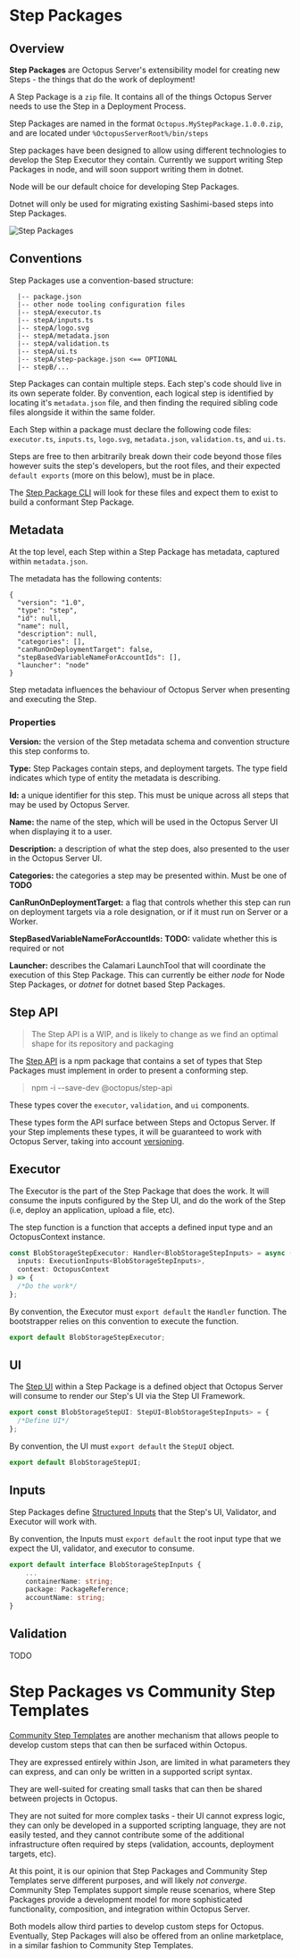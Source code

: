 # Step Packages

## Overview

**Step Packages** are Octopus Server's extensibility model for creating new Steps - the things that do the work of deployment!

A Step Package is a `zip` file. It contains all of the things Octopus Server needs to use the Step in a Deployment Process.

Step Packages are named in the format `Octopus.MyStepPackage.1.0.0.zip`, and are located under `%OctopusServerRoot%/bin/steps`

Step packages have been designed to allow using different technologies to develop the Step Executor they contain. Currently we support writing Step Packages in node, and will soon support writing them in dotnet.

Node will be our default choice for developing Step Packages.

Dotnet will only be used for migrating existing Sashimi-based steps into Step Packages.

![Step Packages](https://github.com/OctopusDeploy/Architecture/blob/master/Steps/assets/building_blocks.png)

## Conventions

Step Packages use a convention-based structure:

```
  |-- package.json
  |-- other node tooling configuration files
  |-- stepA/executor.ts
  |-- stepA/inputs.ts
  |-- stepA/logo.svg
  |-- stepA/metadata.json
  |-- stepA/validation.ts
  |-- stepA/ui.ts
  |-- stepA/step-package.json <== OPTIONAL
  |-- stepB/...
```

Step Packages can contain multiple steps. Each step's code should live in its own seperate folder. By convention, each logical step is identified by locating it's `metadata.json` file, and then finding the required sibling code files alongside it within the same folder.

Each Step within a package must declare the following code files: `executor.ts`, `inputs.ts`, `logo.svg`, `metadata.json`, `validation.ts`, and `ui.ts`.

Steps are free to then arbitrarily break down their code beyond those files however suits the step's developers, but the root files, and their expected `default exports` (more on this below), must be in place.

The [Step Package CLI](https://github.com/OctopusDeploy/Architecture/blob/master/Steps/Components/StepPackageCLI.md) will look for these files and expect them to exist to build a conformant Step Package.

## Metadata

At the top level, each Step within a Step Package has metadata, captured within `metadata.json`.

The metadata has the following contents:

```jsonc
{
  "version": "1.0",
  "type": "step",
  "id": null,
  "name": null,
  "description": null,
  "categories": [],
  "canRunOnDeploymentTarget": false,
  "stepBasedVariableNameForAccountIds": [],
  "launcher": "node"
}
```

Step metadata influences the behaviour of Octopus Server when presenting and executing the Step.

### Properties

**Version:** the version of the Step metadata schema and convention structure this step conforms to.

**Type:** Step Packages contain steps, and deployment targets. The type field indicates which type of entity the metadata is describing.

**Id:** a unique identifier for this step. This must be unique across all steps that may be used by Octopus Server.

**Name:** the name of the step, which will be used in the Octopus Server UI when displaying it to a user.

**Description:** a description of what the step does, also presented to the user in the Octopus Server UI.

**Categories:** the categories a step may be presented within. Must be one of **TODO**

**CanRunOnDeploymentTarget:** a flag that controls whether this step can run on deployment targets via a role designation, or if it must run on Server or a Worker.

**StepBasedVariableNameForAccountIds:** **TODO:** validate whether this is required or not

**Launcher:** describes the Calamari LaunchTool that will coordinate the execution of this Step Package. This can currently be either _node_ for Node Step Packages, or _dotnet_ for dotnet based Step Packages.

## Step API

> The Step API is a WIP, and is likely to change as we find an optimal shape for its repository and packaging

The [Step API](https://github.com/OctopusDeploy/step-api) is a npm package that contains a set of types that Step Packages must implement in order to present a conforming step.

> npm -i --save-dev @octopus/step-api

These types cover the `executor`, `validation`, and `ui` components.

These types form the API surface between Steps and Octopus Server. If your Step implements these types, it will be guaranteed to work with Octopus Server, taking into account [versioning](https://github.com/OctopusDeploy/Architecture/blob/master/Steps/Concepts/Versioning.md).

## Executor

The Executor is the part of the Step Package that does the work. It will consume the inputs configured by the Step UI, and do the work of the Step (i.e, deploy an application, upload a file, etc).

The step function is a function that accepts a defined input type and an OctopusContext instance.

```ts
const BlobStorageStepExecutor: Handler<BlobStorageStepInputs> = async (
  inputs: ExecutionInputs<BlobStorageStepInputs>,
  context: OctopusContext
) => {
  /*Do the work*/
};
```

By convention, the Executor must `export default` the `Handler` function. The bootstrapper relies on this convention to execute the function.

```ts
export default BlobStorageStepExecutor;
```

## UI

The [Step UI](https://github.com/OctopusDeploy/Architecture/blob/master/Steps/StepUI.md) within a Step Package is a defined object that Octopus Server will consume to render our Step's UI via the Step UI Framework.

```ts
export const BlobStorageStepUI: StepUI<BlobStorageStepInputs> = {
  /*Define UI*/
};
```

By convention, the UI must `export default` the `StepUI` object.

```ts
export default BlobStorageStepUI;
```

## Inputs

Step Packages define [Structured Inputs](https://github.com/OctopusDeploy/Architecture/blob/master/Steps/Concepts/InputsAndOutputs.md) that the Step's UI, Validator, and Executor will work with.

By convention, the Inputs must `export default` the root input type that we expect the UI, validator, and executor to consume.

```ts
export default interface BlobStorageStepInputs {
    ...
    containerName: string;
    package: PackageReference;
    accountName: string;
}
```

## Validation

TODO

# Step Packages vs Community Step Templates

[Community Step Templates](https://github.com/OctopusDeploy/Library) are another mechanism that allows people to develop custom steps that can then be surfaced within Octopus.

They are expressed entirely within Json, are limited in what parameters they can express, and can only be written in a supported script syntax.

They are well-suited for creating small tasks that can then be shared between projects in Octopus.

They are not suited for more complex tasks - their UI cannot express logic, they can only be developed in a supported scripting language, they are not easily tested, and they cannot contribute some of the additional infrastructure often required by steps (validation, accounts, deployment targets, etc).

At this point, it is our opinion that Step Packages and Community Step Templates serve different purposes, and will likely _not converge_. Community Step Templates support simple reuse scenarios, where Step Packages provide a development model for more sophisticated functionality, composition, and integration within Octopus Server.

Both models allow third parties to develop custom steps for Octopus. Eventually, Step Packages will also be offered from an online marketplace, in a similar fashion to Community Step Templates.
